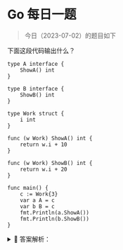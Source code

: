# Go 每日一题

> 今日（2023-07-02）的题目如下

下面这段代码输出什么？

```golang
type A interface {
	ShowA() int
}

type B interface {
	ShowB() int
}

type Work struct {
	i int
}

func (w Work) ShowA() int {
	return w.i + 10
}

func (w Work) ShowB() int {
	return w.i + 20
}

func main() {
	c := Work{3}
	var a A = c
	var b B = c
	fmt.Println(a.ShowA())
	fmt.Println(b.ShowB())
}
```

<details>
<summary style="cursor: pointer">🔑 答案解析：</summary>
<div>

参考答案及解析：13 23。

知识点：接口。一种类型实现多个接口，结构体 Work 分别实现了接口 A、B，所以接口变量 a、b 调用各自的方法 ShowA() 和 ShowB()，输出 13、23。


---

### 17 楼

一种类型实现多个接口，结构体 Work 分别实现了接口 A、B，所以接口变量 a、b 调用各自的方法 ShowA() 和 ShowB()，输出 13、23

### 18 楼

13，23，就算实现方法参数是w *Work答案依然不变，因为实现方法本身只是返回运算结果，并没有修改传入参数的值


</div>
</details>
